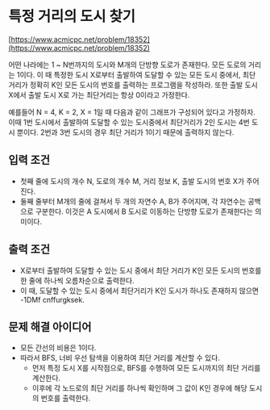# 특정 거리의 도시 찾기
[https://www.acmicpc.net/problem/18352](https://www.acmicpc.net/problem/18352)

어떤 나라에는 1 ~ N번까지의 도시와 M개의 단방향 도로가 존재한다. 모든 도로의 거리는 1이다. 이 때 특정한 도시 X로부터 출발하여 도달할 수 있는 모든 도시 중에서, 최단 거리가 정확히 K인 모든 도시의 번호를 출력하는 프로그램을 작성하라. 또한 출발 도시 X에서 출발 도시 X로 가는 최단거리는 항상 0이라고 가정한다.

예를들어 N = 4, K = 2, X = 1일 때 다음과 같이 그래프가 구성되어 있다고 가정하자. 이때 1번 도시에서 출발하여 도달할 수 있는 도시중에서 최단거리가 2인 도시는 4번 도시 뿐이다. 2번과 3번 도시의 경우 최단 거리가 1이기 때문에 출력하지 않는다.

## 입력 조건
- 첫째 줄에 도시의 개수 N, 도로의 개수 M, 거리 정보 K, 출발 도시의 번호 X가 주어진다.
- 둘째 줄부터 M개의 줄에 걸쳐서 두 개의 자연수 A, B가 주어지며, 각 자연수는 공백으로 구분한다. 이것은 A 도시에서 B 도시로 이동하는 단방향 도로가 존재한다는 의미이다.

## 출력 조건
- X로부터 출발하여 도달할 수 있는 도시 중에서 최단 거리가 K인 모든 도시의 번호를 한 줄에 하나씩 오름차순으로 출력한다.
- 이 때, 도달할 수 있는 도시 중에서 최단거리가 K인 도시가 하나도 존재하지 않으면 -1DMf cnffurgksek.

## 문제 해결 아이디어
- 모든 간선의 비용은 1이다.
- 따라서 BFS, 너비 우선 탐색을 이용하여 최단 거리를 계산할 수 있다.
  - 먼저 특정 도시 X를 시작점으로, BFS를 수행하여 모든 도시까지의 최단 거리를 계산한다.
  - 이후에 각 노드로의 최단 거리를 하나씩 확인하며 그 값이 K인 경우에 해당 도시의 번호를 출력한다.
